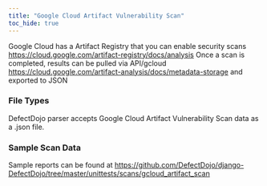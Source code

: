 ```yaml
---
title: "Google Cloud Artifact Vulnerability Scan"
toc_hide: true
---
```

Google Cloud has a Artifact Registry that you can enable security scans https://cloud.google.com/artifact-registry/docs/analysis
Once a scan is completed, results can be pulled via API/gcloud https://cloud.google.com/artifact-analysis/docs/metadata-storage and exported to JSON

### File Types
DefectDojo parser accepts Google Cloud Artifact Vulnerability Scan data as a .json file.

### Sample Scan Data
Sample reports can be found at https://github.com/DefectDojo/django-DefectDojo/tree/master/unittests/scans/gcloud_artifact_scan
